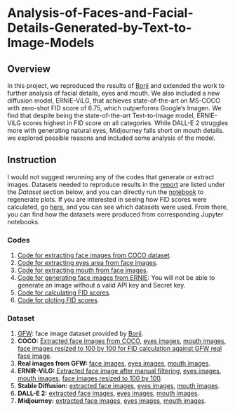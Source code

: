 # Analysis-of-Faces-and-Facial-Details-Generated-by-Text-to-Image-Models

## Overview

In this project, we reproduced the results of [Borji](https://arxiv.org/abs/2210.00586) and extended the work to further analysis of facial details, eyes and mouth. We also included a new diffusion model, ERNIE-ViLG, that achieves state-of-the-art on MS-COCO with zero-shot FID score of 6.75, which outperforms Google’s Imagen. We find that despite being the state-of-the-art Text-to-Image model, ERNIE-ViLG scores highest in FID score on all categories. While DALL-E 2 struggles more with generating natural eyes, Midjourney falls short on mouth details. we explored possible reasons and included some analysis of the model.

## Instruction

I would not suggest rerunning any of the codes that generate or extract images. Datasets needed to reproduce results in the [report](https://github.com/XiaonaZhou/Analysis-of-Faces-and-Facial-Details-Generated-by-Text-to-Image-Models/blob/main/CS5824_Analysis_on_the_new_state_of_the_art_model_ERNIE_ViLG_project.pdf) are listed under the *Dataset* section below, and you can directly run the [notebook](https://github.com/XiaonaZhou/Analysis-of-Faces-and-Facial-Details-Generated-by-Text-to-Image-Models/blob/main/ERNIE_ViLG_analysis/FID_score_plot.ipynb) to regenerate plots. If you are interested in seeing how FID scores were calculated, go [here](https://github.com/XiaonaZhou/Analysis-of-Faces-and-Facial-Details-Generated-by-Text-to-Image-Models/blob/main/ERNIE_ViLG_analysis/FID_score_Real_and_ERNIE.ipynb), and you can see which datasets were used. From there, you can find how the datasets were produced from corresponding Jupyter notebooks. 

### Codes
1. [Code for extracting face images from COCO dataset](https://github.com/XiaonaZhou/Analysis-of-Faces-and-Facial-Details-Generated-by-Text-to-Image-Models/blob/main/Extract_faces_from_COCO_dataset.ipynb).
2. [Code for extracting eyes area from face images](https://github.com/XiaonaZhou/Analysis-of-Faces-and-Facial-Details-Generated-by-Text-to-Image-Models/blob/main/ERNIE_ViLG_analysis/eyes_extraction.ipynb).
3. [Code for extracting mouth from face images](https://github.com/XiaonaZhou/Analysis-of-Faces-and-Facial-Details-Generated-by-Text-to-Image-Models/blob/main/ERNIE_ViLG_analysis/mouth_extraction.ipynb).
4. [Code for generating face images from ERNIE](https://github.com/XiaonaZhou/Analysis-of-Faces-and-Facial-Details-Generated-by-Text-to-Image-Models/blob/main/ERNIE_ViLG_analysis/ERNIE_ViLG_Face_Image_Generation.ipynb): You will not be able to generate an image without a valid API key and Secret key. 
5. [Code for calculating FID scores](https://github.com/XiaonaZhou/Analysis-of-Faces-and-Facial-Details-Generated-by-Text-to-Image-Models/blob/main/ERNIE_ViLG_analysis/FID_score_Real_and_ERNIE.ipynb).
6. [Code for ploting FID scores](https://github.com/XiaonaZhou/Analysis-of-Faces-and-Facial-Details-Generated-by-Text-to-Image-Models/blob/main/ERNIE_ViLG_analysis/FID_score_plot.ipynb).

### Dataset
1. [GFW](https://github.com/XiaonaZhou/Analysis-of-Faces-and-Facial-Details-Generated-by-Text-to-Image-Models/tree/main/ERNIE_ViLG_analysis/GFW): face image dataset provided by [Borji](https://arxiv.org/abs/2210.00586).
2. **COCO:** [Extracted face images from COCO](https://github.com/XiaonaZhou/Analysis-of-Faces-and-Facial-Details-Generated-by-Text-to-Image-Models/tree/main/extracted_faces_from_COCO), [eyes images](), [mouth images](), [face images resized to 100 by 100 for FID calculation against GFW real face image](https://github.com/XiaonaZhou/Analysis-of-Faces-and-Facial-Details-Generated-by-Text-to-Image-Models/tree/main/ERNIE_ViLG_analysis/extracted_face_from_COCO_100_by_100). 
3. **Real images from GFW:** [face images](https://github.com/XiaonaZhou/Analysis-of-Faces-and-Facial-Details-Generated-by-Text-to-Image-Models/tree/main/ERNIE_ViLG_analysis/GFW/real_faces), [eyes images](https://github.com/XiaonaZhou/Analysis-of-Faces-and-Facial-Details-Generated-by-Text-to-Image-Models/tree/main/ERNIE_ViLG_analysis/extracted_real_eyes_GFW), [mouth images](https://github.com/XiaonaZhou/Analysis-of-Faces-and-Facial-Details-Generated-by-Text-to-Image-Models/tree/main/ERNIE_ViLG_analysis/extracted_real_mouth_GFW).
4. **ERNIR-ViLG:** [Extracted face image after manual filtering](https://github.com/XiaonaZhou/Analysis-of-Faces-and-Facial-Details-Generated-by-Text-to-Image-Models/tree/main/ERNIE_ViLG_analysis/combined_filtered_generated_faces), [eyes images](https://github.com/XiaonaZhou/Analysis-of-Faces-and-Facial-Details-Generated-by-Text-to-Image-Models/tree/main/ERNIE_ViLG_analysis/extracted_eyes_ERNIE), [mouth images](https://github.com/XiaonaZhou/Analysis-of-Faces-and-Facial-Details-Generated-by-Text-to-Image-Models/tree/main/ERNIE_ViLG_analysis/extracted_mouth_ERNIE), [face images resized to 100 by 100](https://github.com/XiaonaZhou/Analysis-of-Faces-and-Facial-Details-Generated-by-Text-to-Image-Models/tree/main/ERNIE_ViLG_analysis/combined_filtered_generated_faces_100_by_100).
5. **Stable Diffusion:** [extracted face images](https://github.com/XiaonaZhou/Analysis-of-Faces-and-Facial-Details-Generated-by-Text-to-Image-Models/tree/main/ERNIE_ViLG_analysis/GFW/StableDiffusion), [eyes images](https://github.com/XiaonaZhou/Analysis-of-Faces-and-Facial-Details-Generated-by-Text-to-Image-Models/tree/main/ERNIE_ViLG_analysis/extracted_generated_eyes_St_D), [mouth images](https://github.com/XiaonaZhou/Analysis-of-Faces-and-Facial-Details-Generated-by-Text-to-Image-Models/tree/main/ERNIE_ViLG_analysis/extracted_generated_mouth_St_D).
6. **DALL-E 2:** [extracted face images](https://github.com/XiaonaZhou/Analysis-of-Faces-and-Facial-Details-Generated-by-Text-to-Image-Models/tree/main/ERNIE_ViLG_analysis/GFW/DALLE2), [eyes images](https://github.com/XiaonaZhou/Analysis-of-Faces-and-Facial-Details-Generated-by-Text-to-Image-Models/tree/main/ERNIE_ViLG_analysis/extracted_generated_eyes_DALLE2), [mouth images](https://github.com/XiaonaZhou/Analysis-of-Faces-and-Facial-Details-Generated-by-Text-to-Image-Models/tree/main/ERNIE_ViLG_analysis/extracted_generated_mouth_DALLE2).
7. **Midjourney:** [extracted face images](https://github.com/XiaonaZhou/Analysis-of-Faces-and-Facial-Details-Generated-by-Text-to-Image-Models/tree/main/ERNIE_ViLG_analysis/GFW/Midjourney), [eyes images](https://github.com/XiaonaZhou/Analysis-of-Faces-and-Facial-Details-Generated-by-Text-to-Image-Models/tree/main/ERNIE_ViLG_analysis/extracted_generated_eyes_Mid), [mouth images](https://github.com/XiaonaZhou/Analysis-of-Faces-and-Facial-Details-Generated-by-Text-to-Image-Models/tree/main/ERNIE_ViLG_analysis/extracted_generated_mouth_Mid).





